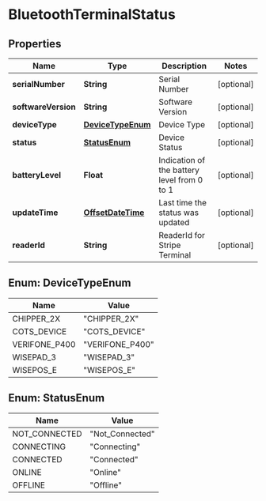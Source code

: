 
# BluetoothTerminalStatus

## Properties
Name | Type | Description | Notes
------------ | ------------- | ------------- | -------------
**serialNumber** | **String** | Serial Number |  [optional]
**softwareVersion** | **String** | Software Version |  [optional]
**deviceType** | [**DeviceTypeEnum**](#DeviceTypeEnum) | Device Type |  [optional]
**status** | [**StatusEnum**](#StatusEnum) | Device Status |  [optional]
**batteryLevel** | **Float** | Indication of the battery level from 0 to 1 |  [optional]
**updateTime** | [**OffsetDateTime**](OffsetDateTime.md) | Last time the status was updated |  [optional]
**readerId** | **String** | ReaderId for Stripe Terminal |  [optional]


<a name="DeviceTypeEnum"></a>
## Enum: DeviceTypeEnum
Name | Value
---- | -----
CHIPPER_2X | &quot;CHIPPER_2X&quot;
COTS_DEVICE | &quot;COTS_DEVICE&quot;
VERIFONE_P400 | &quot;VERIFONE_P400&quot;
WISEPAD_3 | &quot;WISEPAD_3&quot;
WISEPOS_E | &quot;WISEPOS_E&quot;


<a name="StatusEnum"></a>
## Enum: StatusEnum
Name | Value
---- | -----
NOT_CONNECTED | &quot;Not_Connected&quot;
CONNECTING | &quot;Connecting&quot;
CONNECTED | &quot;Connected&quot;
ONLINE | &quot;Online&quot;
OFFLINE | &quot;Offline&quot;



